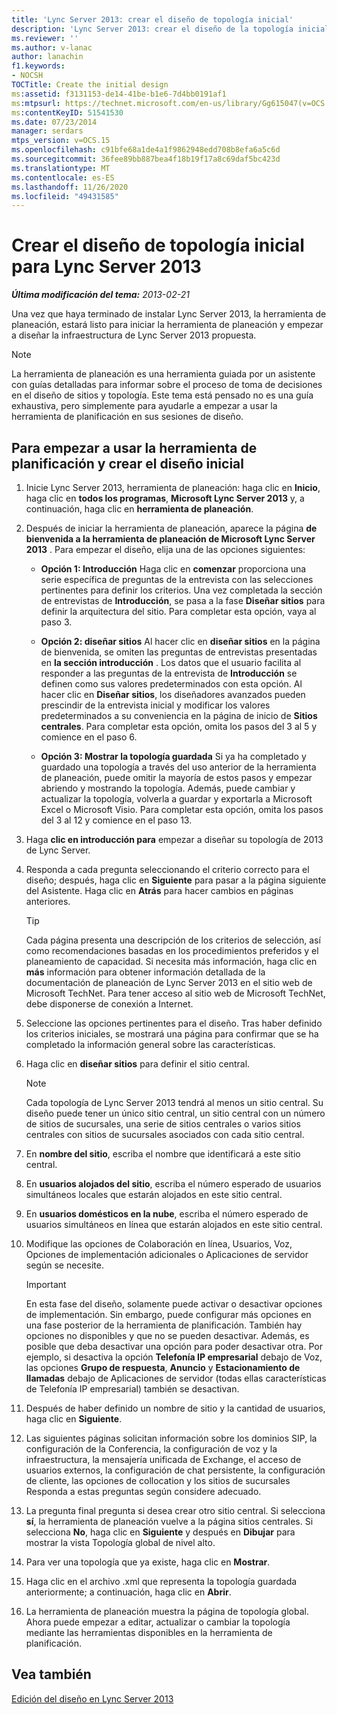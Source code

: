 ```yaml
---
title: 'Lync Server 2013: crear el diseño de topología inicial'
description: 'Lync Server 2013: crear el diseño de la topología inicial.'
ms.reviewer: ''
ms.author: v-lanac
author: lanachin
f1.keywords:
- NOCSH
TOCTitle: Create the initial design
ms:assetid: f3131153-de14-41be-b1e6-7d4bb0191af1
ms:mtpsurl: https://technet.microsoft.com/en-us/library/Gg615047(v=OCS.15)
ms:contentKeyID: 51541530
ms.date: 07/23/2014
manager: serdars
mtps_version: v=OCS.15
ms.openlocfilehash: c91bfe68a1de4a1f9862948edd708b8efa6a5c6d
ms.sourcegitcommit: 36fee89bb887bea4f18b19f17a8c69daf5bc423d
ms.translationtype: MT
ms.contentlocale: es-ES
ms.lasthandoff: 11/26/2020
ms.locfileid: "49431585"
---
```

# <a name="create-the-initial-topology-design-for-lync-server-2013"></a>Crear el diseño de topología inicial para Lync Server 2013

<div data-xmlns="http://www.w3.org/1999/xhtml">

<div class="topic" data-xmlns="http://www.w3.org/1999/xhtml" data-msxsl="urn:schemas-microsoft-com:xslt" data-cs="https://msdn.microsoft.com/">

<div data-asp="https://msdn2.microsoft.com/asp">



</div>

<div id="mainSection">

<div id="mainBody">

<span> </span>

_**Última modificación del tema:** 2013-02-21_

Una vez que haya terminado de instalar Lync Server 2013, la herramienta de planeación, estará listo para iniciar la herramienta de planeación y empezar a diseñar la infraestructura de Lync Server 2013 propuesta.

<div>


> [!NOTE]  
> La herramienta de planeación es una herramienta guiada por un asistente con guías detalladas para informar sobre el proceso de toma de decisiones en el diseño de sitios y topología. Este tema está pensado no es una guía exhaustiva, pero simplemente para ayudarle a empezar a usar la herramienta de planificación en sus sesiones de diseño.



</div>

<div>

## <a name="to-get-started-using-the-planning-tool-and-create-the-initial-design"></a>Para empezar a usar la herramienta de planificación y crear el diseño inicial

1.  Inicie Lync Server 2013, herramienta de planeación: haga clic en **Inicio**, haga clic en **todos los programas**, **Microsoft Lync Server 2013** y, a continuación, haga clic en **herramienta de planeación**.

2.  Después de iniciar la herramienta de planeación, aparece la página **de bienvenida a la herramienta de planeación de Microsoft Lync Server 2013** . Para empezar el diseño, elija una de las opciones siguientes:
    
      - **Opción 1: Introducción**   Haga clic en **comenzar** proporciona una serie específica de preguntas de la entrevista con las selecciones pertinentes para definir los criterios. Una vez completada la sección de entrevistas de **Introducción**, se pasa a la fase **Diseñar sitios** para definir la arquitectura del sitio. Para completar esta opción, vaya al paso 3.
    
      - **Opción 2: diseñar sitios**   Al hacer clic en **diseñar sitios** en la página de bienvenida, se omiten las preguntas de entrevistas presentadas en **la sección introducción** . Los datos que el usuario facilita al responder a las preguntas de la entrevista de **Introducción** se definen como sus valores predeterminados con esta opción. Al hacer clic en **Diseñar sitios**, los diseñadores avanzados pueden prescindir de la entrevista inicial y modificar los valores predeterminados a su conveniencia en la página de inicio de **Sitios centrales**. Para completar esta opción, omita los pasos del 3 al 5 y comience en el paso 6.
    
      - **Opción 3: Mostrar la topología guardada**   Si ya ha completado y guardado una topología a través del uso anterior de la herramienta de planeación, puede omitir la mayoría de estos pasos y empezar abriendo y mostrando la topología. Además, puede cambiar y actualizar la topología, volverla a guardar y exportarla a Microsoft Excel o Microsoft Visio. Para completar esta opción, omita los pasos del 3 al 12 y comience en el paso 13.

3.  Haga **clic en introducción para** empezar a diseñar su topología de 2013 de Lync Server.

4.  Responda a cada pregunta seleccionando el criterio correcto para el diseño; después, haga clic en **Siguiente** para pasar a la página siguiente del Asistente. Haga clic en **Atrás** para hacer cambios en páginas anteriores.
    
    <div>
    

    > [!TIP]  
    > Cada página presenta una descripción de los criterios de selección, así como recomendaciones basadas en los procedimientos preferidos y el planeamiento de capacidad. Si necesita más información, haga clic en <STRONG>más</STRONG> información para obtener información detallada de la documentación de planeación de Lync Server 2013 en el sitio web de Microsoft TechNet. Para tener acceso al sitio web de Microsoft TechNet, debe disponerse de conexión a Internet.

    
    </div>

5.  Seleccione las opciones pertinentes para el diseño. Tras haber definido los criterios iniciales, se mostrará una página para confirmar que se ha completado la información general sobre las características.

6.  Haga clic en **diseñar sitios** para definir el sitio central.
    
    <div>
    

    > [!NOTE]  
    > Cada topología de Lync Server 2013 tendrá al menos un sitio central. Su diseño puede tener un único sitio central, un sitio central con un número de sitios de sucursales, una serie de sitios centrales o varios sitios centrales con sitios de sucursales asociados con cada sitio central.

    
    </div>

7.  En **nombre del sitio**, escriba el nombre que identificará a este sitio central.

8.  En **usuarios alojados del sitio**, escriba el número esperado de usuarios simultáneos locales que estarán alojados en este sitio central.

9.  En **usuarios domésticos en la nube**, escriba el número esperado de usuarios simultáneos en línea que estarán alojados en este sitio central.

10. Modifique las opciones de Colaboración en línea, Usuarios, Voz, Opciones de implementación adicionales o Aplicaciones de servidor según se necesite.
    
    <div>
    

    > [!IMPORTANT]  
    > En esta fase del diseño, solamente puede activar o desactivar opciones de implementación. Sin embargo, puede configurar más opciones en una fase posterior de la herramienta de planificación. También hay opciones no disponibles y que no se pueden desactivar. Además, es posible que deba desactivar una opción para poder desactivar otra. Por ejemplo, si desactiva la opción <STRONG>Telefonía IP empresarial</STRONG> debajo de Voz, las opciones <STRONG>Grupo de respuesta</STRONG>, <STRONG>Anuncio</STRONG> y <STRONG>Estacionamiento de llamadas</STRONG> debajo de Aplicaciones de servidor (todas ellas características de Telefonía IP empresarial) también se desactivan.

    
    </div>

11. Después de haber definido un nombre de sitio y la cantidad de usuarios, haga clic en **Siguiente**.

12. Las siguientes páginas solicitan información sobre los dominios SIP, la configuración de la Conferencia, la configuración de voz y la infraestructura, la mensajería unificada de Exchange, el acceso de usuarios externos, la configuración de chat persistente, la configuración de cliente, las opciones de collocation y los sitios de sucursales Responda a estas preguntas según considere adecuado.

13. La pregunta final pregunta si desea crear otro sitio central. Si selecciona **sí**, la herramienta de planeación vuelve a la página sitios centrales. Si selecciona **No**, haga clic en **Siguiente** y después en **Dibujar** para mostrar la vista Topología global de nivel alto.

14. Para ver una topología que ya existe, haga clic en **Mostrar**.

15. Haga clic en el archivo .xml que representa la topología guardada anteriormente; a continuación, haga clic en **Abrir**.

16. La herramienta de planeación muestra la página de topología global. Ahora puede empezar a editar, actualizar o cambiar la topología mediante las herramientas disponibles en la herramienta de planificación.

</div>

<div>

## <a name="see-also"></a>Vea también


[Edición del diseño en Lync Server 2013](lync-server-2013-editing-the-design.md)  
  

</div>

</div>

<span> </span>

</div>

</div>

</div>


